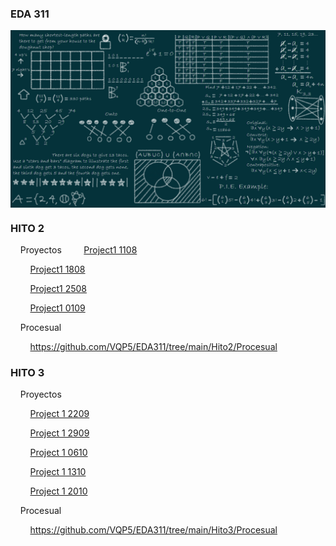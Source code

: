 

### EDA 311  
<div align="center">
<img src="https://github.com/VQP5/EDA311/blob/main/Recursos/1_Ut55XNszCQPxCG9qaEQfAw.png" align="center" height="" width="600" />
</div>  
  

### <div align="center"></div>  
  



### HITO 2  
&nbsp;&nbsp;&nbsp;&nbsp;Proyectos 
&nbsp;&nbsp;&nbsp;&nbsp;&nbsp;&nbsp;&nbsp;&nbsp;[Project1 1108](https://github.com/VQP5/EDA311/blob/main/Hito2/Proyectos/project1%201108.zip)

&nbsp;&nbsp;&nbsp;&nbsp;&nbsp;&nbsp;&nbsp;&nbsp;[Project1 1808](https://github.com/VQP5/EDA311/blob/main/Hito2/Proyectos/Project1%201808.zip)

&nbsp;&nbsp;&nbsp;&nbsp;&nbsp;&nbsp;&nbsp;&nbsp;[Project1 2508](https://github.com/VQP5/EDA311/blob/main/Hito2/Proyectos/Project1%202508.zip)

&nbsp;&nbsp;&nbsp;&nbsp;&nbsp;&nbsp;&nbsp;&nbsp;[Project1 0109](https://github.com/VQP5/EDA311/blob/main/Hito2/Proyectos/Project1%200109.zip)

&nbsp;&nbsp;&nbsp;&nbsp;Procesual

&nbsp;&nbsp;&nbsp;&nbsp;&nbsp;&nbsp;&nbsp;&nbsp;https://github.com/VQP5/EDA311/tree/main/Hito2/Procesual  
  



### HITO 3  
&nbsp;&nbsp;&nbsp;&nbsp;Proyectos

&nbsp;&nbsp;&nbsp;&nbsp;&nbsp;&nbsp;&nbsp;&nbsp;[Project 1 2209](https://github.com/VQP5/EDA311/blob/main/Hito3/Proyectos/Project%201%202209.zip)

&nbsp;&nbsp;&nbsp;&nbsp;&nbsp;&nbsp;&nbsp;&nbsp;[Project 1 2909](https://github.com/VQP5/EDA311/blob/main/Hito3/Proyectos/Project%201%202909.zip)

&nbsp;&nbsp;&nbsp;&nbsp;&nbsp;&nbsp;&nbsp;&nbsp;[Project 1 0610](https://github.com/VQP5/EDA311/blob/main/Hito3/Proyectos/Project%201%200610.zip)

&nbsp;&nbsp;&nbsp;&nbsp;&nbsp;&nbsp;&nbsp;&nbsp;[Project 1 1310](https://github.com/VQP5/EDA311/blob/main/Hito3/Proyectos/Project%201%201310.zip)

&nbsp;&nbsp;&nbsp;&nbsp;&nbsp;&nbsp;&nbsp;&nbsp;[Project 1 2010](https://github.com/VQP5/EDA311/blob/main/Hito3/Proyectos/Project%201%202010.zip)

&nbsp;&nbsp;&nbsp;&nbsp;Procesual

&nbsp;&nbsp;&nbsp;&nbsp;&nbsp;&nbsp;&nbsp;&nbsp;https://github.com/VQP5/EDA311/tree/main/Hito3/Procesual  

<br />
